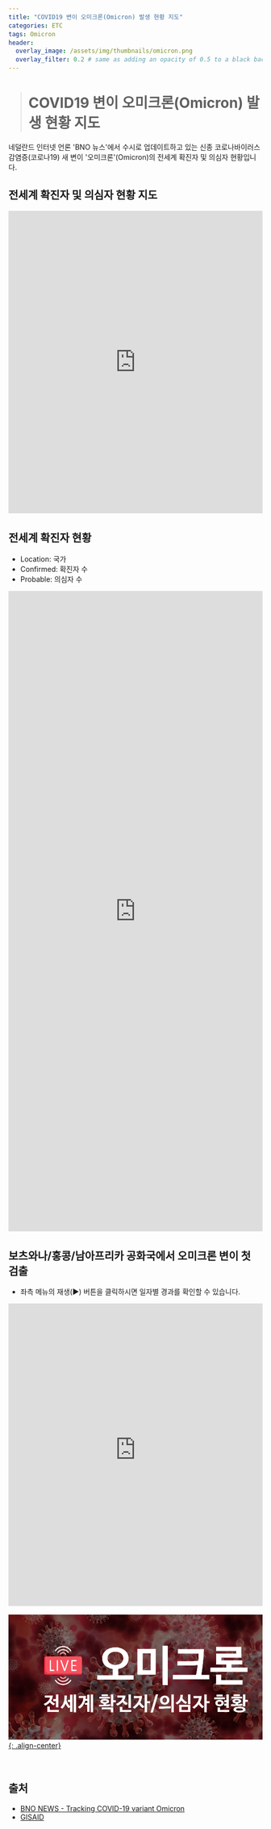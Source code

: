 ```yaml
---
title: "COVID19 변이 오미크론(Omicron) 발생 현황 지도"
categories: ETC
tags: Omicron
header:
  overlay_image: /assets/img/thumbnails/omicron.png
  overlay_filter: 0.2 # same as adding an opacity of 0.5 to a black background
---
```


> # COVID19 변이 오미크론(Omicron) 발생 현황 지도

네덜란드 인터넷 언론 'BNO 뉴스'에서 수시로 업데이트하고 있는 신종 코로나바이러스 감염증(코로나19) 새 변이 '오미크론'(Omicron)의 전세계 확진자 및 의심자 현황입니다.

## 전세계 확진자 및 의심자 현황 지도

<iframe loading="lazy" src="https://www.google.com/maps/d/embed?mid=1lKX8ikHpKAkWCvuXn2g-CVW3OmHbN-k-" width="100%" height="600" frameborder="0" style="border:0" position="relative" overflow="hidden"></iframe>

<br>

## 전세계 확진자 현황

- Location: 국가
- Confirmed: 확진자 수
- Probable: 의심자 수

<iframe loading="lazy" src="https://docs.google.com/spreadsheets/u/0/d/e/2PACX-1vRi5YVV_L0XY-vORaD2h6-02bz9qfU6Kb-OovbmrvnvMi5zZSvqS-PPJybf0qgSWm2BLZlU6uFEjJPW/pubhtml/sheet?headers=false&amp;gid=2049345986&amp;range=A1:D28" width="100%" height="1270px" style="border:none;"></iframe>

<br>

## 보츠와나/홍콩/남아프리카 공화국에서 오미크론 변이 첫 검출

- 좌측 메뉴의 재생(▶) 버튼을 클릭하시면 일자별 경과를 확인할 수 있습니다.

<iframe title="Tree" src="https://phylodynamics2.pandemicprepardness.org/SARS-CoV-2/B11529" class="mb-3" style="border: none; width: 100%; height: 600px;"></iframe>

<br>

[![PNG](/assets/img/thumbnails/omicron.png){: .align-center}](https://wooiljeong.github.io/etc/omicron-map/)

<br>

## 출처

- [BNO NEWS - Tracking COVID-19 variant Omicron](https://bnonews.com/index.php/2021/11/omicron-tracker/)
- [GISAID](https://www.gisaid.org/hcov19-variants/)